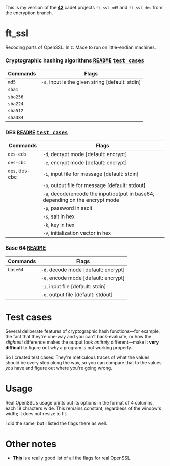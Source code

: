 This is my version of the **[42](https://www.42.us.org/)** cadet projects `ft_ssl_md5` and `ft_ssl_des` from the encryption branch.

# ft_ssl
Recoding parts of OpenSSL. In `C`. Made to run on little-endian machines.

### Cryptographic hashing algorithms <kbd>[README](./hashing_notes/README_hashing.md)</kbd> <kbd>[test cases](./hashing_notes/test_cases)</kbd>

| Commands | Flags |
| -------- | ----- |
| `md5`    | `-s`, input is the given string [default: stdin]
| `sha1`
| `sha256`
| `sha224`
| `sha512`
| `sha384`

### DES <kbd>[README](./des_notes/README_des.md)</kbd> <kbd>[test cases](./des_notes/test_cases)</kbd>

| Commands | Flags |
| -------- | ----- |
| `des-ecb`      | `-d`, decrypt mode [default: encrypt]
| `des-cbc`      | `-e`, encrypt mode [default: encrypt]
| `des`, des-cbc | `-i`, input file for message [default: stdin]
|                | `-o`, output file for message [default: stdout]
|                | `-a`, decode/encode the input/output in base64, depending on the encrypt mode
|                | `-p`, password in ascii
|                | `-s`, salt in hex
|                | `-k`, key in hex
|                | `-v`, initialization vector in hex

### Base 64 <kbd>[README](./base64_notes/README_base64.md)</kbd>

| Commands | Flags |
| -------- | ----- |
| `base64` | `-d`, decode mode [default: encrypt]
|          | `-e`, encode mode [default: encrypt]
|          | `-i`, input file [default: stdin]
|          | `-o`, output file [default: stdout]

# Test cases
Several deliberate features of cryptographic hash functions—for example, the fact that they're one-way and you can't back-evaluate, or how the _slightest_ difference makes the output look _entirely_ different—make it **very difficult** to figure out why a program is not working properly.

So I created test cases: They're meticulous traces of what the values should be every step along the way, so you can compare that to the values _you_ have and figure out where you're going wrong.

# Usage
Real OpenSSL's usage prints out its options in the format of 4 columns, each 18 chracters wide. This remains constant, regardless of the window's width; it does not resize to fit.

I did the same, but I listed the flags there as well.

# Other notes
* **[This](https://wiki.openssl.org/index.php/Enc)** is a really good list of all the flags for real OpenSSL.
